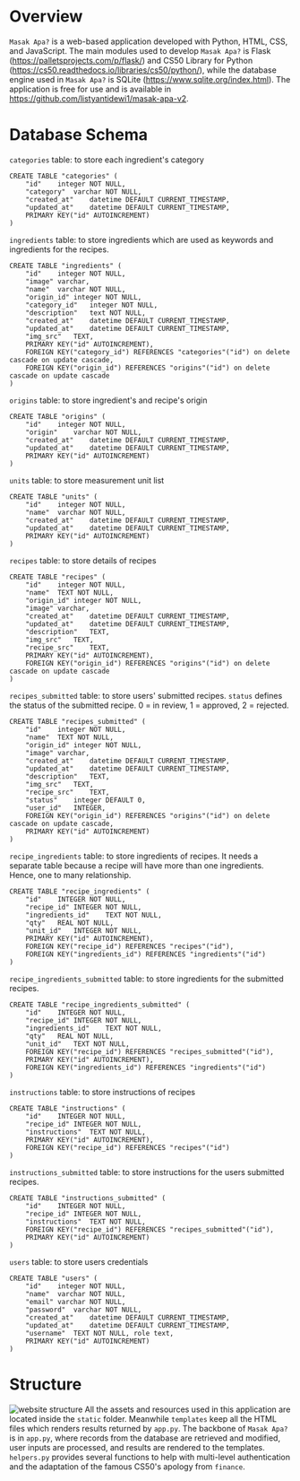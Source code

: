 ﻿

# Overview
 `Masak Apa?` is a web-based application developed with Python, HTML, CSS, and JavaScript. The main modules used to develop `Masak Apa?` is Flask (https://palletsprojects.com/p/flask/) and CS50 Library for Python (https://cs50.readthedocs.io/libraries/cs50/python/), while the database engine used in `Masak Apa?` is SQLite (https://www.sqlite.org/index.html). The application is free for use and is available in https://github.com/listyantidewi1/masak-apa-v2.

# Database Schema
`categories` table: to store each ingredient's category

    CREATE TABLE "categories" (
    	"id"	integer NOT NULL,
    	"category"	varchar NOT NULL,
    	"created_at"	datetime DEFAULT CURRENT_TIMESTAMP,
    	"updated_at"	datetime DEFAULT CURRENT_TIMESTAMP,
    	PRIMARY KEY("id" AUTOINCREMENT)
    )
`ingredients` table: to store ingredients which are used as keywords and ingredients for the recipes.

    CREATE TABLE "ingredients" (
    	"id"	integer NOT NULL,
    	"image"	varchar,
    	"name"	varchar NOT NULL,
    	"origin_id"	integer NOT NULL,
    	"category_id"	integer NOT NULL,
    	"description"	text NOT NULL,
    	"created_at"	datetime DEFAULT CURRENT_TIMESTAMP,
    	"updated_at"	datetime DEFAULT CURRENT_TIMESTAMP,
    	"img_src"	TEXT,
    	PRIMARY KEY("id" AUTOINCREMENT),
    	FOREIGN KEY("category_id") REFERENCES "categories"("id") on delete cascade on update cascade,
    	FOREIGN KEY("origin_id") REFERENCES "origins"("id") on delete cascade on update cascade
    )

`origins` table: to store ingredient's and recipe's origin 

    CREATE TABLE "origins" (
    	"id"	integer NOT NULL,
    	"origin"	varchar NOT NULL,
    	"created_at"	datetime DEFAULT CURRENT_TIMESTAMP,
    	"updated_at"	datetime DEFAULT CURRENT_TIMESTAMP,
    	PRIMARY KEY("id" AUTOINCREMENT)
    )

`units` table: to store measurement unit list

    CREATE TABLE "units" (
    	"id"	integer NOT NULL,
    	"name"	varchar NOT NULL,
    	"created_at"	datetime DEFAULT CURRENT_TIMESTAMP,
    	"updated_at"	datetime DEFAULT CURRENT_TIMESTAMP,
    	PRIMARY KEY("id" AUTOINCREMENT)
    )
`recipes` table: to store details of recipes

    CREATE TABLE "recipes" (
    	"id"	integer NOT NULL,
    	"name"	TEXT NOT NULL,
    	"origin_id"	integer NOT NULL,
    	"image"	varchar,
    	"created_at"	datetime DEFAULT CURRENT_TIMESTAMP,
    	"updated_at"	datetime DEFAULT CURRENT_TIMESTAMP,
    	"description"	TEXT,
    	"img_src"	TEXT,
    	"recipe_src"	TEXT,
    	PRIMARY KEY("id" AUTOINCREMENT),
    	FOREIGN KEY("origin_id") REFERENCES "origins"("id") on delete cascade on update cascade
    )
    
`recipes_submitted` table: to store users' submitted recipes. `status` defines the status of the submitted recipe. 0 = in review, 1 = approved, 2 = rejected.

    CREATE TABLE "recipes_submitted" (
    	"id"	integer NOT NULL,
    	"name"	TEXT NOT NULL,
    	"origin_id"	integer NOT NULL,
    	"image"	varchar,
    	"created_at"	datetime DEFAULT CURRENT_TIMESTAMP,
    	"updated_at"	datetime DEFAULT CURRENT_TIMESTAMP,
    	"description"	TEXT,
    	"img_src"	TEXT,
    	"recipe_src"	TEXT,
    	"status"	integer DEFAULT 0,
    	"user_id"	INTEGER,
    	FOREIGN KEY("origin_id") REFERENCES "origins"("id") on delete cascade on update cascade,
    	PRIMARY KEY("id" AUTOINCREMENT)
    )

`recipe_ingredients` table: to store ingredients of recipes. It needs a separate table because a recipe will have more than one ingredients. Hence, one to many relationship.

    CREATE TABLE "recipe_ingredients" (
    	"id"	INTEGER NOT NULL,
    	"recipe_id"	INTEGER NOT NULL,
    	"ingredients_id"	TEXT NOT NULL,
    	"qty"	REAL NOT NULL,
    	"unit_id"	INTEGER NOT NULL,
    	PRIMARY KEY("id" AUTOINCREMENT),
    	FOREIGN KEY("recipe_id") REFERENCES "recipes"("id"),
    	FOREIGN KEY("ingredients_id") REFERENCES "ingredients"("id")
    )


`recipe_ingredients_submitted` table: to store ingredients for the submitted recipes. 


    CREATE TABLE "recipe_ingredients_submitted" (
    	"id"	INTEGER NOT NULL,
    	"recipe_id"	INTEGER NOT NULL,
    	"ingredients_id"	TEXT NOT NULL,
    	"qty"	REAL NOT NULL,
    	"unit_id"	TEXT NOT NULL,
    	FOREIGN KEY("recipe_id") REFERENCES "recipes_submitted"("id"),
    	PRIMARY KEY("id" AUTOINCREMENT),
    	FOREIGN KEY("ingredients_id") REFERENCES "ingredients"("id")
    )

`instructions` table: to store instructions of recipes

    CREATE TABLE "instructions" (
    	"id"	INTEGER NOT NULL,
    	"recipe_id"	INTEGER NOT NULL,
    	"instructions"	TEXT NOT NULL,
    	PRIMARY KEY("id" AUTOINCREMENT),
    	FOREIGN KEY("recipe_id") REFERENCES "recipes"("id")
    )

`instructions_submitted` table: to store instructions for the users submitted recipes.

    CREATE TABLE "instructions_submitted" (
    	"id"	INTEGER NOT NULL,
    	"recipe_id"	INTEGER NOT NULL,
    	"instructions"	TEXT NOT NULL,
    	FOREIGN KEY("recipe_id") REFERENCES "recipes_submitted"("id"),
    	PRIMARY KEY("id" AUTOINCREMENT)
    )

`users` table: to store users credentials

    CREATE TABLE "users" (
    	"id"	integer NOT NULL,
    	"name"	varchar NOT NULL,
    	"email"	varchar NOT NULL,
    	"password"	varchar NOT NULL,
    	"created_at"	datetime DEFAULT CURRENT_TIMESTAMP,
    	"updated_at"	datetime DEFAULT CURRENT_TIMESTAMP,
    	"username"	TEXT NOT NULL, role text,
    	PRIMARY KEY("id" AUTOINCREMENT)
    )

# Structure
![website structure](https://raw.githubusercontent.com/listyantidewi1/masak-apa-v2/main/screenshots/structure.png)
All the assets and resources used in this application are located inside the `static` folder. Meanwhile `templates` keep all the HTML files which renders results returned by `app.py`.
The backbone of `Masak Apa?` is in `app.py`, where records from the database are retrieved and modified, user inputs are processed, and results are rendered to the templates.
`helpers.py` provides several functions to help with multi-level authentication and the adaptation of the famous CS50's apology from `finance`.

